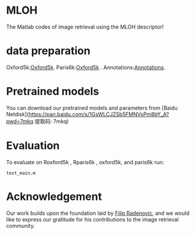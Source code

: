 # MLOH

The Matlab codes of image retrieval using the MLOH descriptor!

# data preparation

Oxford5k:[Oxford5k](http://www.robots.ox.ac.uk/~vgg/data/oxbuildings).
Paris6k:[Oxford5k](http://www.robots.ox.ac.uk/~vgg/data/parisbuildings) .
Annotations:[Annotations](http://cmp.felk.cvut.cz/revisitop/).

# Pretrained models

You can download our pretrained models and parameters from [Baidu Netdisk](https://pan.baidu.com/s/1GsWLCJZSb5FMNVsPm8bY_A?pwd=7mkq 提取码: 7mkq)

# Evaluation

To evaluate on Roxford5k , Rparis6k , oxford5k, and paris6k run:
```
test_main.m
```

# Acknowledgement

Our work builds upon the foundation laid by [Filip Radenovic](https://github.com/filipradenovic/revisitop), and we would like to express our gratitude for his contributions to the image retrieval community.
